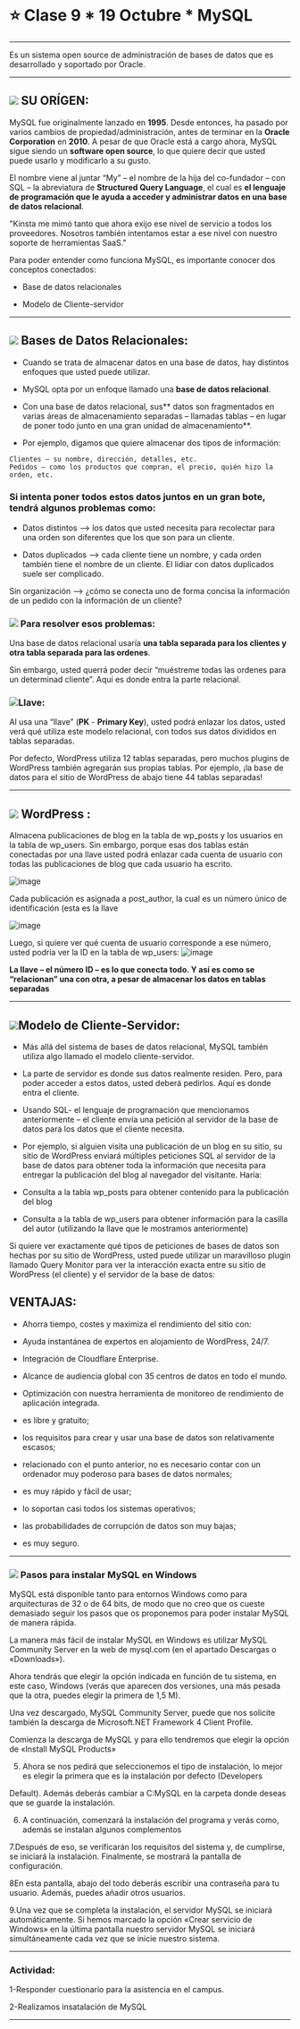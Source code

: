 # :star: Clase 9 * 19 Octubre * MySQL

---

Es un sistema open source de administración de bases de datos que es desarrollado y soportado por Oracle.

---

## <img src="https://img.icons8.com/external-those-icons-flat-those-icons/40/000000/external-MySQL-programming-and-development-those-icons-flat-those-icons.png"/> SU ORÍGEN:


MySQL fue originalmente lanzado en **1995**. Desde entonces, ha pasado por varios cambios de propiedad/administración, antes de terminar en la **Oracle Corporation** en **2010**. A pesar de que Oracle está a cargo ahora, MySQL sigue siendo un **software open source**, lo que quiere decir que usted puede usarlo y modificarlo a su gusto.

El nombre viene al juntar “My” – el nombre de la hija del co-fundador – con SQL – la abreviatura de **Structured Query Language**, el cual es **el lenguaje de programación que le ayuda a acceder y administrar datos en una base de datos relacional**.

"Kinsta me mimó tanto que ahora exijo ese nivel de servicio a todos los proveedores. Nosotros también intentamos estar a ese nivel con nuestro soporte de herramientas SaaS."

Para poder entender como funciona MySQL, es importante conocer dos conceptos conectados:

- Base de datos relacionales

- Modelo de Cliente-servidor


---

## <img src="https://img.icons8.com/stickers/40/000000/lock-database-.png"/> Bases de Datos Relacionales:


- Cuando se trata de almacenar datos en una base de datos, hay distintos enfoques que usted puede utilizar.

- MySQL opta por un enfoque llamado una **base de datos relacional**.

- Con una base de datos relacional, sus** datos son fragmentados en varias áreas de almacenamiento separadas – llamadas tablas – en lugar de poner todo junto en una gran unidad de almacenamiento**.

- Por ejemplo, digamos que quiere almacenar dos tipos de información:
```
Clientes – su nombre, dirección, detalles, etc.
Pedidos – como los productos que compran, el precio, quién hizo la orden, etc.
````

### Si intenta poner todos estos datos juntos en un gran bote, tendrá algunos problemas como:

- Datos distintos –> los datos que usted necesita para recolectar para una orden son diferentes que los que son para un cliente.

- Datos duplicados –> cada cliente tiene un nombre, y cada orden también tiene el nombre de un cliente. El lidiar con datos duplicados suele ser complicado.

Sin organización –> ¿cómo se conecta uno de forma concisa la información de un pedido con la información de un cliente?

### <img src="https://img.icons8.com/stickers/40/000000/lock-database-.png"/> Para resolver esos problemas:


Una base de datos relacional usaría **una tabla separada para los clientes y otra tabla separada para las ordenes**.

Sin embargo, usted querrá poder decir “muéstreme todas las ordenes para un determinad cliente”. Aquí es donde entra la parte relacional.

### <img src="https://img.icons8.com/office/16/000000/key.png"/>Llave:

Al usa una “llave” (**PK** - **Primary Key**), usted podrá enlazar los datos, usted verá qué utiliza este modelo relacional, con todos sus datos divididos en tablas separadas.


Por defecto, WordPress utiliza 12 tablas separadas, pero muchos plugins de WordPress también agregarán sus propias tablas. Por ejemplo, ¡la base de datos para el sitio de WordPress de abajo tiene 44 tablas separadas!

---

## <img src="https://img.icons8.com/ios-glyphs/40/000000/wordpress--v1.png"/> WordPress :


Almacena publicaciones de blog en la tabla de wp_posts y los usuarios en la tabla de wp_users. Sin embargo, porque esas dos tablas están conectadas por una llave usted podrá enlazar cada cuenta de usuario con todas las publicaciones de blog que cada usuario ha escrito.

![image](https://user-images.githubusercontent.com/72580574/196827234-8c7b7587-fdd3-41d9-b884-0dd7b218a8fb.png)


Cada publicación es asignada a post_author, la cual es un número único de identificación (esta es la llave

![image](https://user-images.githubusercontent.com/72580574/196827222-9a6059c1-152d-4c92-af53-fa92fa190aaf.png)

Luego, si quiere ver qué cuenta de usuario corresponde a ese número, usted podría ver la ID en la tabla de wp_users:
![image](https://user-images.githubusercontent.com/72580574/196827280-8238c344-786d-4bf0-8f36-f0b54af19636.png)

**La llave – el número ID – es lo que conecta todo. Y así es como se “relacionan” una con otra, a pesar de almacenar los datos en tablas separadas**

---

##  <img src="https://img.icons8.com/ios-filled/40/000000/thin-client.png"/>Modelo de Cliente-Servidor:

- Más allá del sistema de bases de datos relacional, MySQL también utiliza algo llamado el modelo cliente-servidor.

- La parte de servidor es donde sus datos realmente residen. Pero, para poder acceder a estos datos, usted deberá pedirlos. Aquí es donde entra el cliente.

- Usando SQL- el lenguaje de programación que mencionamos anteriormente – el cliente envía una petición al servidor de la base de datos para los datos que el cliente necesita.

- Por ejemplo, si alguien visita una publicación de un blog en su sitio, su sitio de WordPress enviará múltiples peticiones SQL al servidor de la base de datos para obtener toda la información que necesita para entregar la publicación del blog al navegador del visitante. Haría:

- Consulta a la tabla wp_posts para obtener contenido para la publicación del blog

- Consulta a la tabla de wp_users para obtener información para la casilla del autor (utilizando la llave que le mostramos anteriormente)


Si quiere ver exactamente qué tipos de peticiones de bases de datos son hechas por su sitio de WordPress, usted puede utilizar un maravilloso plugin llamado Query Monitor para ver la interacción exacta entre su sitio de WordPress (el cliente) y el servidor de la base de datos:



## VENTAJAS:


- Ahorra tiempo, costes y maximiza el rendimiento del sitio con:

- Ayuda instantánea de expertos en alojamiento de WordPress, 24/7.

- Integración de Cloudflare Enterprise.

- Alcance de audiencia global con 35 centros de datos en todo el mundo.

- Optimización con nuestra herramienta de monitoreo de rendimiento de aplicación integrada.

- es libre y gratuito;

 - los requisitos para crear y usar una base de datos son relativamente escasos;

 - relacionado con el punto anterior, no es necesario contar con un ordenador muy poderoso para bases de datos normales;

 - es muy rápido y fácil de usar;

 - lo soportan casi todos los sistemas operativos;

 - las probabilidades de corrupción de datos son muy bajas;

 - es muy seguro.

---

### <img src="https://img.icons8.com/dotty/40/000000/mysql.png"/> Pasos para instalar MySQL en Windows


MySQL está disponible tanto para entornos Windows como para arquitecturas de 32 o de 64 bits, de modo que no creo que os cueste demasiado seguir los pasos que os proponemos para poder instalar MySQL de manera rápida.

La manera más fácil de instalar MySQL en Windows es utilizar MySQL Community Server en la web de mysql.com (en el apartado Descargas o «Downloads»).

Ahora tendrás que elegir la opción indicada en función de tu sistema, en este caso, Windows (verás que aparecen dos versiones, una más pesada que la otra, puedes elegir la primera de 1,5 M).

Una vez descargado, MySQL Community Server, puede que nos solicite también la descarga de Microsoft.NET Framework 4 Client Profile.

Comienza la descarga de MySQL y para ello tendremos que elegir la opción de «Install MySQL Products»

5. Ahora se nos pedirá que seleccionemos el tipo de instalación, lo mejor es elegir la primera que es la instalación por defecto (Developers      
      
Default). Además deberás cambiar a C:MySQL en la carpeta donde deseas que se guarde la instalación.​

 6. A continuación, comenzará la instalación del programa y verás como,  además se instalan algunos complementos
 
 7.Después de eso, se verificarán los requisitos del sistema y, de cumplirse, se iniciará la instalación. Finalmente, se mostrará la pantalla de configuración.

8En esta pantalla, abajo del todo deberás escribir una contraseña para tu usuario. Además, puedes añadir otros usuarios.

9.Una vez que se completa la instalación, el servidor MySQL se iniciará automáticamente. Si hemos marcado la opción «Crear servicio de Windows» en la última pantalla nuestro servidor MySQL se iniciará simultáneamente cada vez que se inicie nuestro sistema.
    
 ---
    
 ### Actividad:

1-Responder cuestionario  para la asistencia en el campus.

2-Realizamos insatalación de MySQL


---

